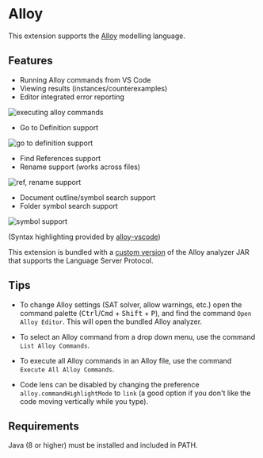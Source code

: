 # Alloy 

This extension supports the [Alloy](http://alloytools.org/) modelling language.

## Features
- Running Alloy commands from VS Code
- Viewing results (instances/counterexamples)
- Editor integrated error reporting

![executing alloy commands](https://imgur.com/download/dtPZEBW)

- Go to Definition support

![go to definition support](https://imgur.com/download/Dyq9b0w)



- Find References support
- Rename support (works across files)
<!-- ![rename support](https://imgur.com/download/vw3Mpf7) -->
<!-- ![find references support](https://imgur.com/download/LhpXCZX) -->

![ref, rename support](https://imgur.com/download/T2ZHszv)

- Document outline/symbol search support
- Folder symbol search support 

<!-- ![symbol support](https://imgur.com/download/1booynh) -->
![symbol support](https://imgur.com/download/Kze9f6e)

(Syntax highlighting provided by [alloy-vscode](https://marketplace.visualstudio.com/items?itemName=DongyuZhao.alloy-vscode))

This extension is bundled with a [custom version](https://github.com/s-arash/org.alloytools.alloy/tree/ls) of the Alloy analyzer JAR that supports the Language Server Protocol.
## Tips

- To change Alloy settings (SAT solver, allow warnings, etc.) open the command palette (<kbd>Ctrl</kbd>/<kbd>Cmd</kbd> + <kbd>Shift</kbd> + <kbd>P</kbd>), and find the command `Open Alloy Editor`. This will open the bundled Alloy analyzer.

- To select an Alloy command from a drop down menu, use the command `List Alloy Commands`.

- To execute all Alloy commands in an Alloy file, use the command `Execute All Alloy Commands`.

- Code lens can be disabled by changing the preference `alloy.commandHighlightMode` to `link` (a good option if you don't like the code moving vertically while you type).

## Requirements

Java (8 or higher) must be installed and included in PATH.

